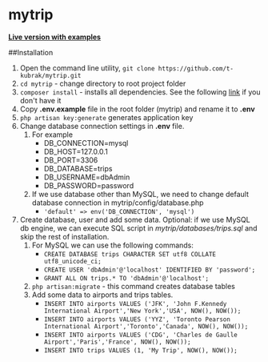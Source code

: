 # mytrip

**[Live version with examples](http://tkwebdev.xyz/)**

##Installation

1. Open the command line utility, `git clone https://github.com/t-kubrak/mytrip.git`
2. `cd mytrip` - change directory to root project folder
3. `composer install` - installs all dependencies. See the following [link](https://getcomposer.org/doc/00-intro.md) if you don't have it
4.  Copy **.env.example** file in the root folder (mytrip) and rename it to **.env**
5.  `php artisan key:generate` generates application key
6.  Change database connection settings in **.env** file. 
	1. For example
		- DB_CONNECTION=mysql
		- DB_HOST=127.0.0.1
		- DB_PORT=3306
		- DB_DATABASE=trips
		- DB_USERNAME=dbAdmin
		- DB_PASSWORD=password
	2. If we use database other than MySQL, we need to change default database connection in mytrip/config/database.php
		- `'default' => env('DB_CONNECTION', 'mysql')`
7.  Create database, user and add some data. Optional: if we use MySQL db engine, we can execute SQL script in *mytrip/databases/trips.sql* and skip the rest of installation.
	1. For MySQL we can use the following commands:
	  	- `CREATE DATABASE trips CHARACTER SET utf8 COLLATE utf8_unicode_ci;`
	  	- `CREATE USER 'dbAdmin'@'localhost' IDENTIFIED BY 'password';`
	  	- `GRANT ALL ON trips.* TO 'dbAdmin'@'localhost';`
	2. `php artisan:migrate` - this command creates database tables
	3. Add some data to airports and trips tables.
	  	- `INSERT INTO airports VALUES ('JFK', 'John F.Kennedy International Airport','New York','USA', NOW(), NOW());`
	  	- `INSERT INTO airports VALUES ('YYZ', 'Toronto Pearson International Airport','Toronto','Canada', NOW(), NOW());`
	  	- `INSERT INTO airports VALUES ('CDG', 'Charles de Gaulle Airport','Paris','France', NOW(), NOW());`
	  	- `INSERT INTO trips VALUES (1, 'My Trip', NOW(), NOW());`
